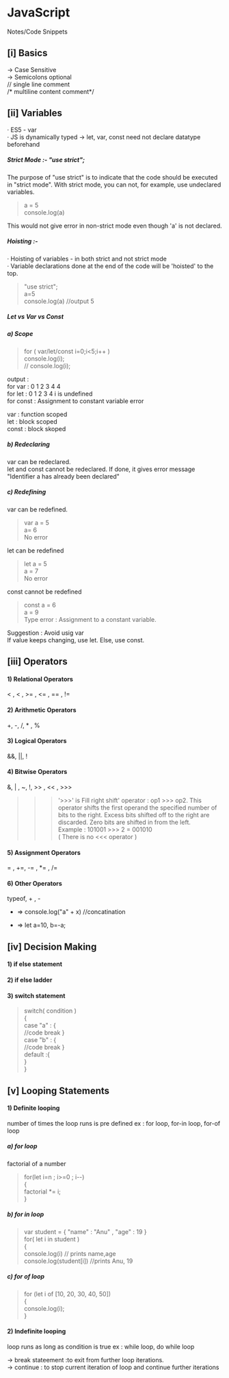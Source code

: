 # JavaScript
Notes/Code Snippets

## [i] Basics
-> Case Sensitive  
-> Semicolons optional  
// single line comment  
/* multiline content comment*/

## [ii] Variables
 · ES5 - var  
 · JS is dynamically typed -> let, var, const need not declare datatype beforehand  

##### Strict Mode :- "use strict";
The purpose of "use strict" is to indicate that the code should be executed in "strict mode".
 With strict mode, you can not, for example, use undeclared variables.

> a = 5  
> console.log(a)

This would not give error in non-strict mode even though 'a' is not declared.

##### Hoisting :-
 · Hoisting of variables - in both strict and not strict mode  
 · Variable declarations done at the end of the code will be 'hoisted' to the top.

> "use strict";  
> a=5  
> console.log(a) //output 5

##### Let vs Var vs Const

##### a) Scope
> for ( var/let/const i=0;i<5;i++ )  
>  console.log(i);  
> //
> console.log(i);  

output :  
for var : 0 1 2 3 4 4  
for let : 0 1 2 3 4 i is undefined  
for const : Assignment to constant variable error  

var : function scoped  
let : block scoped  
const : block skoped

##### b) Redeclaring
var can be redeclared.  
let and const cannot be redeclared. If done, it gives error message "Identifier a has already been declared"  

##### c) Redefining
var can be redefined.  
> var a = 5  
> a= 6  
No error

let can be redefined  
> let a = 5  
> a = 7  
No error  

const cannot be redefined  
> const a = 6  
> a = 9  
Type error  : Assignment to a constant variable.

Suggestion :
Avoid usig var  
If value keeps changing, use let. Else, use const.

## [iii] Operators  
  
  #### 1) Relational Operators 
< , < , >= , <= , == , !=  

  #### 2) Arithmetic Operators
+, -, /, * , %  

  #### 3) Logical Operators
&&, ||, !

  #### 4) Bitwise Operators
&, | , ~, !, >> , << , >>>   
>>> '>>>' is Fill right shift' operator : op1 >>> op2.
This operator shifts the first operand the specified number of bits to the right. Excess bits shifted off to the right are discarded. Zero bits are shifted in from the left.  
Example : 101001 >>> 2 = 001010  
( There is no <<< operator )

  #### 5) Assignment Operators
= , +=, -= , *= , /=
 
  #### 6) Other Operators
  typeof, + , -  
  + => console.log("a" + x) //concatination
  - => let a=10, b=-a;

## [iv] Decision Making

#### 1) if else statement
#### 2) if else ladder
#### 3) switch statement
>switch( condition )  
{  
case "a" : {  
//code
break
}  
case "b" : {  
//code
break
}  
default :{  
}  
}
## [v] Looping Statements
#### 1) Definite looping
number of times the loop runs is pre defined
ex : for loop, for-in loop, for-of loop  

##### a) for loop
factorial of a number   
>for(let i=n ; i>=0 ; i--)  
{  
  factorial *= i;  
}  

##### b) for in loop
>var student = { "name" : "Anu" , "age" : 19 }  
for( let i in student )    
{  
 console.log(i) // prints name,age  
 console.log(student[i]) //prints Anu, 19  
 
##### c) for of loop
>for (let i of [10, 20, 30, 40, 50])  
{  
console.log(i);  
}

#### 2) Indefinite looping
loop runs as long as condition is true
ex : while loop, do while loop
  
  -> break stateement :to exit from further loop iterations.  
  -> continue :  to stop current iteration of loop and continue further iterations



